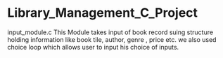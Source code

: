 # Library_Management_C_Project
input_module.c
This Module takes input of book record suing structure holding information like book tile, author, genre , price etc.
we also used choice loop which allows user to input his choice of inputs.